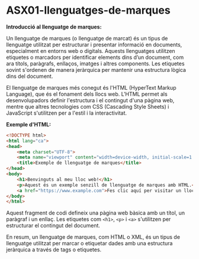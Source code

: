 # ASX01-llenguatges-de-marques

**Introducció al llenguatge de marques:**

Un llenguatge de marques (o llenguatge de marcat) és un tipus de llenguatge utilitzat per estructurar i presentar informació en documents, especialment en entorns web o digitals. Aquests llenguatges utilitzen etiquetes o marcadors per identificar elements dins d’un document, com ara títols, paràgrafs, enllaços, imatges i altres components. Les etiquetes sovint s'ordenen de manera jeràrquica per mantenir una estructura lògica dins del document.

El llenguatge de marques més conegut és l'HTML (HyperText Markup Language), que és el fonament dels llocs web. L'HTML permet als desenvolupadors definir l'estructura i el contingut d'una pàgina web, mentre que altres tecnologies com CSS (Cascading Style Sheets) i JavaScript s'utilitzen per a l'estil i la interactivitat.

**Exemple d'HTML:**

```html
<!DOCTYPE html>
<html lang="ca">
<head>
    <meta charset="UTF-8">
    <meta name="viewport" content="width=device-width, initial-scale=1.0">
    <title>Exemple de llenguatge de marques</title>
</head>
<body>
    <h1>Benvinguts al meu lloc web!</h1>
    <p>Aquest és un exemple senzill de llenguatge de marques amb HTML.</p>
    <a href="https://www.example.com">Fes clic aquí per visitar un lloc web d'exemple</a>
</body>
</html>
```

Aquest fragment de codi defineix una pàgina web bàsica amb un títol, un paràgraf i un enllaç. Les etiquetes com `<h1>`, `<p>` i `<a>` s'utilitzen per estructurar el contingut del document.

En resum, un llenguatge de marques, com HTML o XML, és un tipus de llenguatge utilitzat per marcar o etiquetar dades amb una estructura jeràrquica a través de tags o etiquetes.
